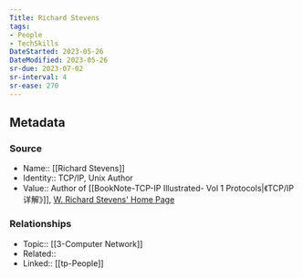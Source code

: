 ```yaml
---
Title: Richard Stevens
tags: 
- People
- TechSkills 
DateStarted: 2023-05-26
DateModified: 2023-05-26
sr-due: 2023-07-02
sr-interval: 4
sr-ease: 270
---
```

## Metadata
### Source
- Name:: [[Richard Stevens]] 
- Identity:: TCP/IP, Unix Author
- Value:: Author of [[BookNote-TCP-IP Illustrated- Vol 1 Protocols|《TCP/IP 详解》]], [W. Richard Stevens' Home Page](http://www.kohala.com/start/)
### Relationships
- Topic:: [[3-Computer Network]]
- Related::
- Linked:: [[tp-People]] 
